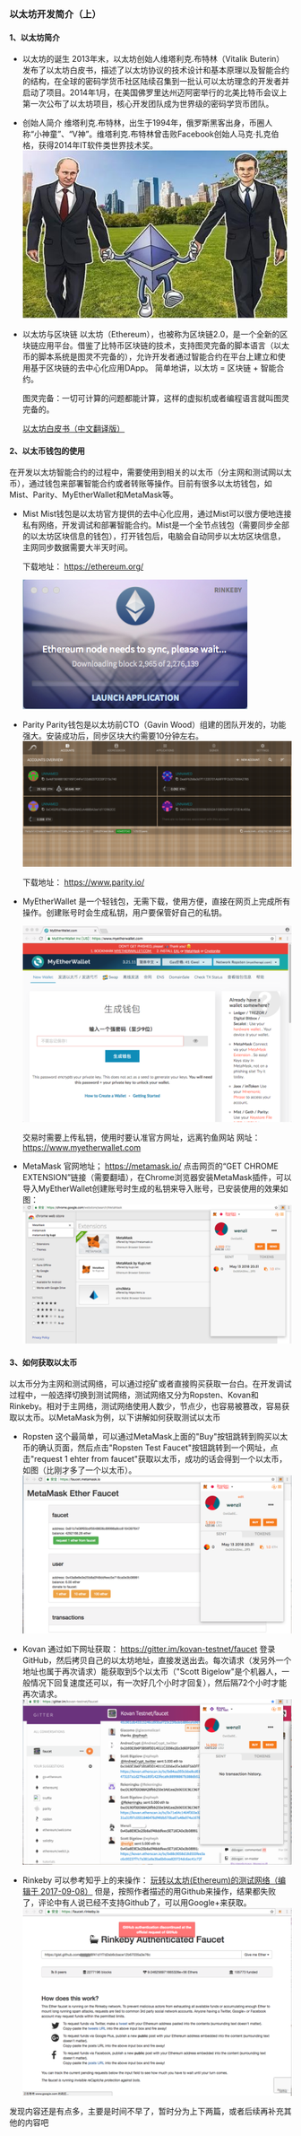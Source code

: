 ### 以太坊开发简介（上）
#### 1、以太坊简介
* 以太坊的诞生
2013年末，以太坊创始人维塔利克.布特林（Vitalik Buterin）发布了以太坊白皮书，描述了以太坊协议的技术设计和基本原理以及智能合约的结构，在全球的密码学货币社区陆续召集到一批认可以太坊理念的开发者并启动了项目。2014年1月，在美国佛罗里达州迈阿密举行的北美比特币会议上第一次公布了以太坊项目，核心开发团队成为世界级的密码学货币团队。

* 创始人简介
 维塔利克.布特林，出生于1994年，俄罗斯黑客出身，币圈人称“小神童”、“V神”。维塔利克.布特林曾击败Facebook创始人马克·扎克伯格，获得2014年IT软件类世界技术奖。
 ![0.创始人与普京](media/15262113250616/0.%E5%88%9B%E5%A7%8B%E4%BA%BA%E4%B8%8E%E6%99%AE%E4%BA%AC.jpg)


* 以太坊与区块链
以太坊（Ethereum），也被称为区块链2.0，是一个全新的区块链应用平台。借鉴了比特币区块链的技术，支持图灵完备的脚本语言（以太币的脚本系统是图灵不完备的），允许开发者通过智能合约在平台上建立和使用基于区块链的去中心化应用DApp。
简单地讲，以太坊 = 区块链 + 智能合约。
  
    图灵完备：一切可计算的问题都能计算，这样的虚拟机或者编程语言就叫图灵完备的。

    [以太坊白皮书（中文翻译版）](https://ethfans.org/posts/ethereum-whitepaper)

#### 2、以太币钱包的使用
在开发以太坊智能合约的过程中，需要使用到相关的以太币（分主网和测试网以太币），通过钱包来部署智能合约或者转账等操作。目前有很多以太坊钱包，如Mist、Parity、MyEtherWallet和MetaMask等。

* Mist
Mist钱包是以太坊官方提供的去中心化应用，通过Mist可以很方便地连接私有网络，开发调试和部署智能合约。Mist是一个全节点钱包（需要同步全部的以太坊区块信息的钱包），打开钱包后，电脑会自动同步以太坊区块信息，主网同步数据需要大半天时间。

    下载地址：
    https://ethereum.org/

    ![1.Mist钱包](media/15262113250616/1.Mist%E9%92%B1%E5%8C%85.png)

* Parity
  Parity钱包是以太坊前CTO（Gavin Wood）组建的团队开发的，功能强大。安装成功后，同步区块大约需要10分钟左右。
  ![8.Parity钱包](media/15262113250616/8.Parity%E9%92%B1%E5%8C%85.png)


  下载地址：
  https://www.parity.io/
  
* MyEtherWallet
    是一个轻钱包，无需下载，使用方便，直接在网页上完成所有操作。创建账号时会生成私钥，用户要保管好自己的私钥。
    
    ![9.MyEtherWallet](media/15262113250616/9.MyEtherWallet.png)

    交易时需要上传私钥，使用时要认准官方网址，远离钓鱼网站 
    网址：https://www.myetherwallet.com
    



* MetaMask
   官网地址；
   https://metamask.io/
   点击网页的“GET CHROME EXTENSION”链接（需要翻墙），在Chrome浏览器安装MetaMask插件，可以导入MyEtherWallet创建账号时生成的私钥来导入账号，已安装使用的效果如图：
   ![10.MetaMask钱包](media/15262113250616/10.MetaMask%E9%92%B1%E5%8C%85.png)


#### 3、如何获取以太币
以太币分为主网和测试网络，可以通过挖矿或者直接购买获取一台白。在开发调试过程中，一般选择切换到测试网络，测试网络又分为Ropsten、Kovan和Rinkeby。相对于主网络，测试网络使用人数少，节点少，也容易被篡改，容易获取以太币。以MetaMask为例，以下讲解如何获取测试以太币

* Ropsten
  这个最简单，可以通过MetaMask上面的"Buy"按钮跳转到购买以太币的确认页面，然后点击"Ropsten Test Faucet"按钮跳转到一个网址，点击"request 1 ehter from faucet"获取以太币，成功的话会得到一个以太币，如图（比刚才多了一个以太币）。
  ![11.Ropsten获取以太币](media/15262113250616/11.Ropsten%E8%8E%B7%E5%8F%96%E4%BB%A5%E5%A4%AA%E5%B8%81.png)

  
* Kovan
  通过如下网址获取：
  https://gitter.im/kovan-testnet/faucet
  登录GitHub，然后拷贝自己的以太坊地址，直接发送出去。每次请求（发另外一个地址也属于再次请求）能获取到5个以太币（"Scott Bigelow"是个机器人，一般情况下回复速度还可以，有一次好几个小时才回复），然后隔72个小时才能再次请求。
  ![12.Kovan获取以太币](media/15262113250616/12.Kovan%E8%8E%B7%E5%8F%96%E4%BB%A5%E5%A4%AA%E5%B8%81.png)


* Rinkeby
可以参考知乎上的来操作：
[玩转以太坊(Ethereum)的测试网络（编辑于 2017-09-08）](https://zhuanlan.zhihu.com/p/29010231)
但是，按照作者描述的用Github来操作，结果都失败了，评论中有人说已经不支持Github了，可以用Google+来获取。
![13.Rinkeby获取以太币](media/15262113250616/13.Rinkeby%E8%8E%B7%E5%8F%96%E4%BB%A5%E5%A4%AA%E5%B8%81.png)

发现内容还是有点多，主要是时间不早了，暂时分为上下两篇，或者后续再补充其他的内容吧







